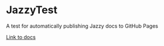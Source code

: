 # JazzyTest
A test for automatically publishing Jazzy docs to GitHub Pages

[Link to docs](https://john-mueller.github.io/JazzyTest)
